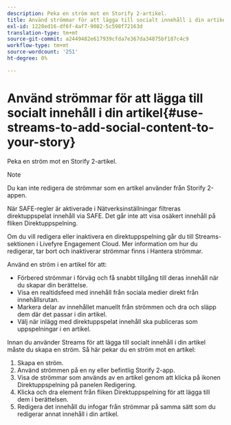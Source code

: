 ```yaml
---
description: Peka en ström mot en Storify 2-artikel.
title: Använd strömmar för att lägga till socialt innehåll i din artikel
exl-id: 1228ed16-df6f-4af7-9082-5c598f72163d
translation-type: tm+mt
source-git-commit: a2449482e617939cfda7e367da34875bf187c4c9
workflow-type: tm+mt
source-wordcount: '251'
ht-degree: 0%

---
```


# Använd strömmar för att lägga till socialt innehåll i din artikel{#use-streams-to-add-social-content-to-your-story}

Peka en ström mot en Storify 2-artikel.

>[!NOTE]
>
>Du kan inte redigera de strömmar som en artikel använder från Storify 2-appen.

När SAFE-regler är aktiverade i Nätverksinställningar filtreras direktuppspelat innehåll via SAFE. Det går inte att visa osäkert innehåll på fliken Direktuppspelning.

Om du vill redigera eller inaktivera en direktuppspelning går du till Streams-sektionen i Livefyre Engagement Cloud. Mer information om hur du redigerar, tar bort och inaktiverar strömmar finns i Hantera strömmar.

Använd en ström i en artikel för att:

* Förbered strömmar i förväg och få snabbt tillgång till deras innehåll när du skapar din berättelse.
* Visa en realtidsfeed med innehåll från sociala medier direkt från innehållsrutan.
* Markera delar av innehållet manuellt från strömmen och dra och släpp dem där det passar i din artikel.
* Välj när inlägg med direktuppspelat innehåll ska publiceras som uppspelningar i en artikel.

Innan du använder Streams för att lägga till socialt innehåll i din artikel måste du skapa en ström. Så här pekar du en ström mot en artikel:

1. Skapa en ström.
1. Använd strömmen på en ny eller befintlig Storify 2-app.
1. Visa de strömmar som används av en artikel genom att klicka på ikonen Direktuppspelning på panelen Redigering.
1. Klicka och dra element från fliken Direktuppspelning för att lägga till dem i berättelsen.
1. Redigera det innehåll du infogar från strömmar på samma sätt som du redigerar annat innehåll i din artikel.
